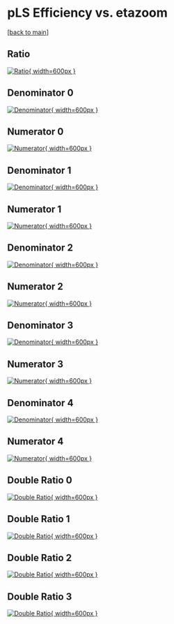 # pLS Efficiency vs. etazoom

[[back to main](./)]



## Ratio

[![Ratio](../mtv/var/pLS_loweta_321_0_eff_etazoom.png){ width=600px }](../mtv/var/pLS_loweta_321_0_eff_etazoom.pdf)

## Denominator 0

[![Denominator](../mtv/den/pLS_loweta_321_0_eff_etazoom_den0.png){ width=600px }](../mtv/den/pLS_loweta_321_0_eff_etazoom_den0.pdf)

## Numerator 0

[![Numerator](../mtv/num/pLS_loweta_321_0_eff_etazoom_num0.png){ width=600px }](../mtv/num/pLS_loweta_321_0_eff_etazoom_num0.pdf)

## Denominator 1

[![Denominator](../mtv/den/pLS_loweta_321_0_eff_etazoom_den1.png){ width=600px }](../mtv/den/pLS_loweta_321_0_eff_etazoom_den1.pdf)

## Numerator 1

[![Numerator](../mtv/num/pLS_loweta_321_0_eff_etazoom_num1.png){ width=600px }](../mtv/num/pLS_loweta_321_0_eff_etazoom_num1.pdf)

## Denominator 2

[![Denominator](../mtv/den/pLS_loweta_321_0_eff_etazoom_den2.png){ width=600px }](../mtv/den/pLS_loweta_321_0_eff_etazoom_den2.pdf)

## Numerator 2

[![Numerator](../mtv/num/pLS_loweta_321_0_eff_etazoom_num2.png){ width=600px }](../mtv/num/pLS_loweta_321_0_eff_etazoom_num2.pdf)

## Denominator 3

[![Denominator](../mtv/den/pLS_loweta_321_0_eff_etazoom_den3.png){ width=600px }](../mtv/den/pLS_loweta_321_0_eff_etazoom_den3.pdf)

## Numerator 3

[![Numerator](../mtv/num/pLS_loweta_321_0_eff_etazoom_num3.png){ width=600px }](../mtv/num/pLS_loweta_321_0_eff_etazoom_num3.pdf)

## Denominator 4

[![Denominator](../mtv/den/pLS_loweta_321_0_eff_etazoom_den4.png){ width=600px }](../mtv/den/pLS_loweta_321_0_eff_etazoom_den4.pdf)

## Numerator 4

[![Numerator](../mtv/num/pLS_loweta_321_0_eff_etazoom_num4.png){ width=600px }](../mtv/num/pLS_loweta_321_0_eff_etazoom_num4.pdf)

## Double Ratio 0

[![Double Ratio](../mtv/ratio/pLS_loweta_321_0_eff_etazoom_ratio0.png){ width=600px }](../mtv/ratio/pLS_loweta_321_0_eff_etazoom_ratio0.pdf)

## Double Ratio 1

[![Double Ratio](../mtv/ratio/pLS_loweta_321_0_eff_etazoom_ratio1.png){ width=600px }](../mtv/ratio/pLS_loweta_321_0_eff_etazoom_ratio1.pdf)

## Double Ratio 2

[![Double Ratio](../mtv/ratio/pLS_loweta_321_0_eff_etazoom_ratio2.png){ width=600px }](../mtv/ratio/pLS_loweta_321_0_eff_etazoom_ratio2.pdf)

## Double Ratio 3

[![Double Ratio](../mtv/ratio/pLS_loweta_321_0_eff_etazoom_ratio3.png){ width=600px }](../mtv/ratio/pLS_loweta_321_0_eff_etazoom_ratio3.pdf)

